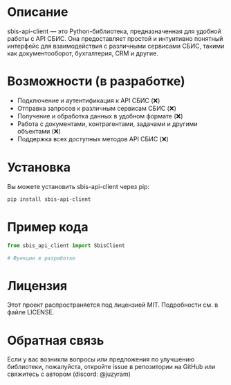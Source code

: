 # Описание
sbis-api-client — это Python-библиотека, предназначенная для удобной работы с API СБИС. Она предоставляет простой и интуитивно понятный интерфейс для взаимодействия с различными сервисами СБИС, такими как документооборот, бухгалтерия, CRM и другие.

# Возможности (в разработке)
* Подключение и аутентификация к API СБИС (❌)
* Отправка запросов к различным сервисам СБИС (❌)
* Получение и обработка данных в удобном формате (❌)
* Работа с документами, контрагентами, задачами и другими объектами (❌)
* Поддержка всех доступных методов API СБИС (❌)

# Установка
Вы можете установить sbis-api-client через pip:
```sh
pip install sbis-api-client
```

# Пример кода
```py
from sbis_api_client import SbisClient

# Функции в разработке
```

# Лицензия
Этот проект распространяется под лицензией MIT. Подробности см. в файле LICENSE.

# Обратная связь
Если у вас возникли вопросы или предложения по улучшению библиотеки, пожалуйста, откройте issue в репозитории на GitHub или свяжитесь с автором (discord: @juzyram)
